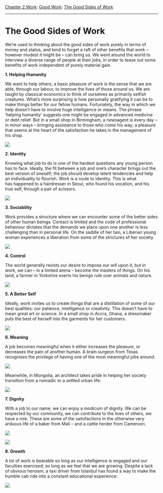 [Chapter 2.Work](https://www.theschooloflife.com/thebookoflife/category/work/): [Good Work](https://www.theschooloflife.com/thebookoflife/category/work/good-work/): [The Good Sides of Work](https://www.theschooloflife.com/thebookoflife/good-sides-of-work/)

* * *

# The Good Sides of Work

We’re used to thinking about the good sides of work purely in terms of money and status, and tend to forget a raft of other benefits that work – however modest&nbsp;it might be&nbsp;– can bring us. We went around the world to interview a diverse range of people at their jobs, in order to tease out some benefits of work independent of purely material gain.

**1. Helping Humanity**

We want to help others; a basic pleasure of work is the sense that we are able, through our labour, to improve the lives of those around us. We are taught by classical economics to think of ourselves as primarily selfish creatures. What’s more surprising is how personally gratifying it can be to make things better for our fellow humans. Fortunately, the way in which we help doesn’t have to involve huge intelligence or means. The phrase ‘helping humanity’ suggests one might be engaged in advanced medicine or debt relief. But in a small shop in Birmingham, a newsagent is every day – in minor ways – bringing assistance to those who come his way; a pleasure that seems at the heart of the satisfaction he takes in the management of his shop.

[![](https://img.youtube.com/vi/aqM4eq1Y1pw/0.jpg)](https://www.youtube.com/embed/aqM4eq1Y1pw '')

**2. Identity**

Knowing what job to do is one of the hardest questions any young person has to face. Ideally, the fit between a job and one’s character brings out the best version of oneself; the job should develop latent tendencies and help an individuality to flourish. Work is a route to identity. This is what has&nbsp;happened to a hairdresser in Seoul, who found his vocation, and his true self, through a pair of scissors.

[![](https://img.youtube.com/vi/jgvTSe7icKU/0.jpg)](https://www.youtube.com/embed/jgvTSe7icKU '')

**3. Sociability**

Work provides a structure where we can encounter some of the better sides of other human beings. Contact is limited and the code of professional behaviour dictates that the demands we place upon one another is less challenging than in personal life. On the saddle of her taxi, a Liberian young woman experiences a liberation from some of the strictures of her society.

[![](https://img.youtube.com/vi/G1TpQ_W2KQ4/0.jpg)](https://www.youtube.com/embed/G1TpQ_W2KQ4 '')

**4. Control**

The world generally resists our desire to impose our will upon it, but in work, we can – in a limited arena – become the masters of things. On his land, a farmer in Yorkshire exerts his benign rule over animals and nature.

[![](https://img.youtube.com/vi/CPfbwp9PUb0/0.jpg)](https://www.youtube.com/embed/CPfbwp9PUb0 '')

**5. A Better Self**

Ideally, work invites us to create things that are a distillation of some of our best qualities: our patience, intelligence or creativity. This doesn’t have to mean great art or science. In a small shop in Accra, Ghana, a dressmaker puts the best of herself into the garments for her customers.

[![](https://img.youtube.com/vi/v9Cev81hnWk/0.jpg)](https://www.youtube.com/embed/v9Cev81hnWk '')

**6. Meaning**

A job becomes meaningful when it either increases the pleasure, or decreases the pain of another human.&nbsp;A brain surgeon from Texas recognises the privilege of having one of the most meaningful jobs around.

[![](https://img.youtube.com/vi/zOmvDkM4qNg/0.jpg)](https://www.youtube.com/embed/zOmvDkM4qNg '')

Meanwhile, in Mongolia, an architect takes pride in helping her society transition from a nomadic to a settled urban life:

[![](https://img.youtube.com/vi/R290WXpZm8g/0.jpg)](https://www.youtube.com/embed/R290WXpZm8g '')

**7. Dignity**

With a job to our name, we can enjoy a modicum of dignity. We can be respected by our community, we can contribute to the lives of others, we have a role. These are some of the satisfactions in the otherwise very arduous life of a baker from Mali – and a cattle herder from Cameroon.

[![](https://img.youtube.com/vi/2YjSiJn2mD8/0.jpg)](https://www.youtube.com/embed/2YjSiJn2mD8 '')

[![](https://img.youtube.com/vi/pDd5bfyfIEM/0.jpg)](https://www.youtube.com/embed/pDd5bfyfIEM '')

**8. Growth**

A lot of work is bearable so long as our intelligence is engaged and our faculties exercised; so long as we feel that we are growing. Despite a lack of obvious heroism, a taxi driver from Istanbul has found a way to make the humble cab ride into a constant educational experience:

[![](https://img.youtube.com/vi/3U1OCK4xA0w/0.jpg)](https://www.youtube.com/embed/3U1OCK4xA0w '')
